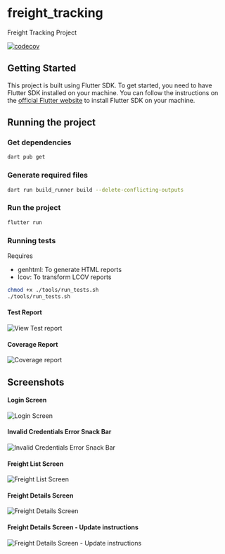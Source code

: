 # freight_tracking

Freight Tracking Project

[![codecov](https://codecov.io/gh/ajilo297/freight_tracking/graph/badge.svg?token=XE1ODUCNZ7)](https://codecov.io/gh/ajilo297/freight_tracking)

## Getting Started

This project is built using Flutter SDK. To get started, you need to have Flutter SDK installed on
your machine. You can follow the instructions on
the [official Flutter website](https://flutter.dev/docs/get-started/install) to install Flutter SDK
on your machine.

## Running the project

### Get dependencies

```bash
dart pub get
```

### Generate required files

```bash
dart run build_runner build --delete-conflicting-outputs
```

### Run the project

```bash
flutter run
```

### Running tests

Requires

- genhtml: To generate HTML reports
- lcov: To transform LCOV reports

```bash
chmod +x ./tools/run_tests.sh
./tools/run_tests.sh
```

#### Test Report

![View Test report](assets/test-report.png)

#### Coverage Report

![Coverage report](assets/coverage-report.png)

## Screenshots

#### Login Screen

![Login Screen](assets/1.png)

#### Invalid Credentials Error Snack Bar

![Invalid Credentials Error Snack Bar](assets/2.png)

#### Freight List Screen

![Freight List Screen](assets/3.png)

#### Freight Details Screen

![Freight Details Screen](assets/4.png)

#### Freight Details Screen - Update instructions

![Freight Details Screen - Update instructions](assets/5.png)
